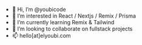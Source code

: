 - 👋 Hi, I’m @youbicode
- 👀 I’m interested in React / Nextjs / Remix / Prisma 
- 🌱 I’m currently learning Remix & Tailwind
- 💞️ I’m looking to collaborate on fullstack projects
- 📫 hello[at]elyoubi.com

<!---
youbicode/youbicode is a ✨ special ✨ repository because its `README.md` (this file) appears on your GitHub profile.
You can click the Preview link to take a look at your changes.
--->
